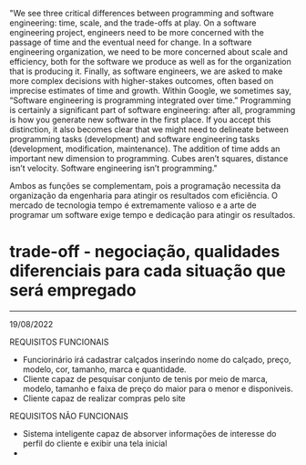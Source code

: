 "We see three critical differences between programming and software engineering: time, scale, and the trade-offs at play. On a software engineering project, engineers need to be more concerned with the passage of time and the eventual need for change. In a software engineering organization, we need to be more concerned about scale and efficiency, both for the software we produce as well as for the organization that is producing it. Finally, as software engineers, we are asked to make more complex decisions with higher-stakes outcomes, often based on imprecise estimates of time and growth. Within Google, we sometimes say, “Software engineering is programming integrated over time.” Programming is certainly a significant part of software engineering: after all, programming is how you generate new software in the first place. If you accept this distinction, it also becomes clear that we might need to delineate between programming tasks (development) and software engineering tasks (development, modification, maintenance). The addition of time adds an important new dimension to programming. Cubes aren’t squares, distance isn’t velocity. Software engineering isn’t programming."

Ambos as funções se complementam, pois a programação necessita da organização da engenharia para atingir os resultados com eficiência. O mercado de tecnologia tempo é extremamente valioso e a arte de programar um software exige tempo e dedicação para atingir os resultados.

# trade-off - negociação, qualidades diferenciais para cada situação que será empregado

-------------------------------------------------------------------------------------------------------------------------------------------------------------------------

19/08/2022


 REQUISITOS FUNCIONAIS  

- Funciorinário irá cadastrar calçados inserindo nome do calçado, preço, modelo, cor, tamanho, marca e quantidade.
- Cliente capaz de pesquisar conjunto de tenis por meio de marca, modelo, tamanho e faixa de preço do maior para o menor e disponiveis.
- Cliente capaz de realizar compras pelo site

REQUISITOS NÃO FUNCIONAIS

- Sistema inteligente capaz de absorver informações de interesse do perfil do cliente e exibir una tela inicial 
- 
